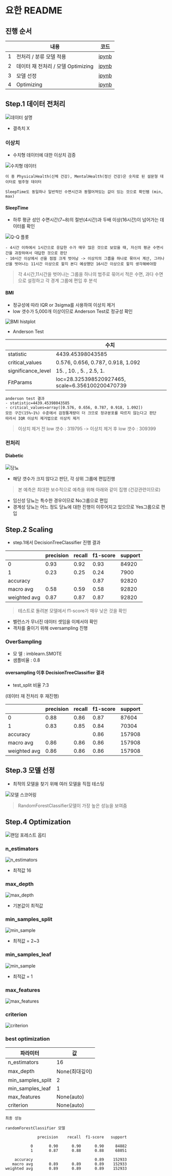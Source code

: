# 요한 README

## 진행 순서
||내용|코드|
|--|--|--|
|1|전처리 / 분류 모델 적용|[ipynb](./analysis/yohan_analystics_step1.ipynb)|
|2|데이터 재 전처리 / 모델 Optimizing|[ipynb](./analysis/yohan_analystics_step2.ipynb)|
|3|모델 선정|[ipynb](./analysis/yohan_analystics_step3.ipynb)|
|4|Optimizing|[ipynb](./analysis/yohan_analystics_step4.ipynb)|


## Step.1 데이터 전처리

![데이터 설명](./image/columns.png)

- 결측치 X


### 이상치 

- 수치형 데이터에 대한 이상치 검증

![수치형 데이터](./image/numeric.png)
```
이 중 PhysicalHealth(신체 건강), MentalHealth(정신 건강)은 숫자로 된 설문형 데이터로 범주형 데이터

SleepTime도 동일하나 일반적인 수면시간과 동떨어져있는 값이 있는 것으로 확인됌 (min, max)
```

#### SleepTime
- 하루 평균 성인 수면시간(7~8)의 절반(4시간)과 두배 이상(16시간)이 넘어가는 데이터를 확인

![Q-Q 플롯](./image/Q-Q%20Plot.png)
```
- 4시간 이하에서 1시간으로 응답한 수가 매우 많은 것으로 보았을 때, 자신의 평균 수면시간을 과장하여서 대답한 것으로 판단
- 10시간 이상에서 선을 점점 크게 벗어남 -> 이상치의 그룹을 하나로 묶어서 계산, 그러나 선을 벗어나는 11시간 이상으로 할지 본디 예상했던 16시간 이상으로 할지 생각해봐야함
```
> 각 4시간,11시간을 벗어나는 그룹을 하나의 범주로 묶어서 적은 수면, 과다 수면으로 설정하고 각 경계 그룹에 편입 후 분석

#### BMI
- 정규성에 따라 IQR or 3sigma를 사용하여 이상치 제거
- low 갯수가 5,000개 이상이므로 Anderson Test로 정규성 확인

![BMI histplot](./image/BMI%20histo.png)

- Anderson Test

||수치|
|--|--|
|statistic|4439.45398043585|
|critical_values|0.576, 0.656, 0.787, 0.918, 1.092|
|significance_level|15. , 10. ,  5. ,  2.5,  1. |
|FitParams|loc=28.325398520927465, scale=6.356100200470739|
```
anderson test 결과
- statistic=4439.45398043585
- critical_values=array([0.576, 0.656, 0.787, 0.918, 1.092])
모든 구간(15%~1%) 수준에서 검정통계량이 더 크므로 정규분포를 따르지 않는다고 판단
따라서 IQR 이상치 제거법으로 이상치 제거
```
>이상치 제거 전 low 갯수 :  319795 -> 이상치 제거 후 low 갯수 :  309399

### 전처리

#### Diabetic

![당뇨](./image/Diabetic_Distribution.png)

- 해당 갯수가 크지 않다고 판단, 각 상위 그룹에 편입진행

> 본 예측은 최대한 보수적으로 예측을 위해 아래와 같이 집행 (건강관련이므로)

- 임신성 당뇨는 특수한 경우이므로 No그룹으로 편입
- 경계성 당뇨는 어느 정도 당뇨에 대한 진행이 이루어지고 있으므로 Yes그룹으로 편입

## Step.2 Scaling

- step.1에서 DecisionTreeClassifier 진행 결과

||precision|recall|f1-score|support|
|--|--|--|--|--|
|0|0.93|0.92|0.93|84920|
|1|0.23|0.25|0.24|7900|
|accuracy|||0.87|92820|
|macro avg|0.58|0.59|0.58|92820|
|weighted avg|0.87|0.87|0.87|92820|

> 테스트로 돌려본 모델에서 f1-score가 매우 낮은 것을 확인

- 벨런스가 무너진 데이터 셋임을 이제서야 확인
- 격차를 줄이기 위해 oversampling 진행

### OverSampling

- 모 델 : imblearn.SMOTE
- 샘플비율 : 0.8

#### oversampling 이후 DecisionTreeClassifier 결과

- test_split 비율  7:3

(데이터 재 전처리 후 재진행)

||precision|recall|f1-score|support|
|--|--|--|--|--|
|0|0.88|0.86|0.87|87604|
|1|0.83|0.85|0.84|70304|
|accuracy|||0.86|157908|
|macro avg|0.86|0.86|0.86|157908|
|weighted avg|0.86|0.86|0.86|157908|

## Step.3 모델 선정

- 최적의 모델을 찾기 위해 여러 모델을 직접 테스팅

![모델 스코어링](./image/model_f1score.png)

> RandomForestClassifier모델이 가장 높은 성능을 보여줌

## Step.4 Optimization

![랜덤 포레스트 옵티](./image/rf_opt.png)

### n_estimators

![n_estimators](./image/n_esti.png)

- 최적값 16

### max_depth

![max_depth](./image/max_depth.png)

- 기본값이 최적값

### min_samples_split

![min_sample](./image/min_sample.png)

- 최적값 = 2~3

### min_samples_leaf

![min_sample](./image/min_sample_leaf.png)

- 최적값 = 1


### max_features

![max_features](./image/max_features.png)


### criterion

![criterion](./image/criterion.png)




### best optimization

|파라미터|값|
|--|--|
|n_estimators|16|
|max_depth|None(최대깊이)|
|min_samples_split|2|
|min_samples_leaf|1|
|max_features|None(auto)|
|criterion|None(auto)|


```
최종 성능

randomForestClassifier 모델

              precision    recall  f1-score   support

           0       0.90      0.90      0.90     84882
           1       0.87      0.88      0.88     68051

    accuracy                           0.89    152933
   macro avg       0.89      0.89      0.89    152933
weighted avg       0.89      0.89      0.89    152933
```